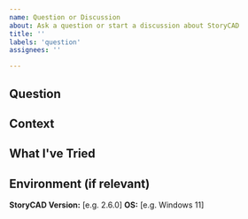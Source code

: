 ```yaml
---
name: Question or Discussion
about: Ask a question or start a discussion about StoryCAD
title: ''
labels: 'question'
assignees: ''

---
```


## Question
<!-- A clear and concise description of your question or topic for discussion. -->

## Context
<!-- Any relevant context, what you're trying to accomplish, or background information. -->

## What I've Tried
<!-- If applicable, describe what you've already attempted or researched. -->

## Environment (if relevant)
**StoryCAD Version:** [e.g. 2.6.0]
**OS:** [e.g. Windows 11]

<!-- No lifecycle section needed for questions/discussions -->